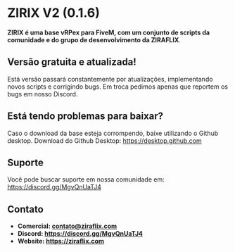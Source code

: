 # ZIRIX V2 (0.1.6)
**ZIRIX é uma base vRPex para FiveM, com um conjunto de scripts da comunidade e do grupo de desenvolvimento da ZIRAFLIX**.

## Versão gratuita e atualizada!
Está versão passará constantemente por atualizações, implementando novos scripts e corrigindo bugs. Em troca pedimos apenas que reportem os bugs em nosso Discord.

## Está tendo problemas para baixar?
Caso o download da base esteja corrompendo, baixe utilizando o Github desktop.
Download do Github Desktop: https://desktop.github.com

## Suporte
Você pode buscar suporte em nossa comunidade em: https://discord.gg/MgvQnUaTJ4

## Contato
- **Comercial: contato@ziraflix.com**
- **Discord: https://discord.gg/MgvQnUaTJ4**
- **Website: https://ziraflix.com**
